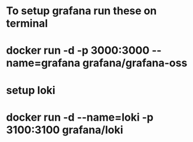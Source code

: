 # To setup grafana run these on terminal

# docker run -d -p 3000:3000 --name=grafana grafana/grafana-oss

# setup loki

# docker run -d --name=loki -p 3100:3100 grafana/loki
